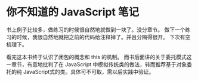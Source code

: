 # 你不知道的 JavaScript 笔记
书上例子比较多，做练习的时候很自然地就做到一块了。没分章节。
做下一个练习的时候，我很自然地就把之前的代码给注释掉了。并且分隔得很开。
下次有空梳理下。

看完这本书终于认识了闭包的概念和 this 的机制。
而书后面讲的关于委托模式这一章节，有意地批判了在 JavaScript 中模拟传统类的做法，转而推荐基于对象委托的纯 JavaScript式的类。具体可不可取，需以后实践中验证。
